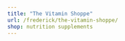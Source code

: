 ```yaml
---
title: "The Vitamin Shoppe"
url: /frederick/the-vitamin-shoppe/
shop: nutrition supplements
---
```

